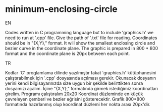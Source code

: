 # minimum-enclosing-circle
EN

Codes written in C programming language but to include 'graphics.h' we need to run at '.cpp' file.
Give the path of '.txt' file for reading. 
Coordinates should be in "{X,Y}," format.
It will show the smallest enclosing circle and bezier curve in the coordinate plane.
The graphic is prepared in 800 * 800 format and the coordinate plane is 20px between each point.


TR

Kodlar 'C' proglamlama dilinde yazılmıştır fakat 'graphics.h' kütüphanesini çalıştırabilmek için '.cpp' dosyasında açılması gerekir.
Okunacak dosyanın yerini kendi bilgisayarınızda size uygun bir şekilde belirttikten sonra dosyamızı açalım.
İçine "{X,Y}," formatında girmek istediğimiz koordinatları girelim. Programı çalıştıralım
20x20 Koordinat düzleminde en küçük çevreleyen çemberi ve bezier eğrisini gösterecektir.
Grafik 800*800 formatında hazırlanmış olup koordinat düzlemi her nokta arası 20px'dir.
